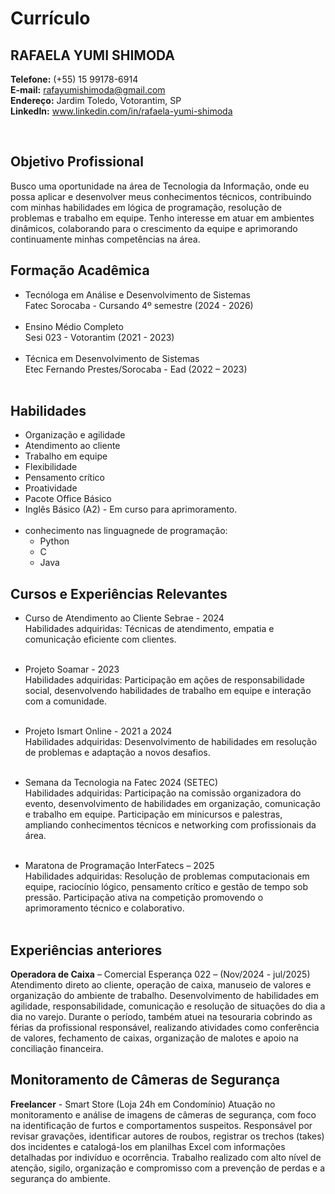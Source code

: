 # Currículo

## RAFAELA YUMI SHIMODA

**Telefone:** (+55) 15 99178-6914<br>
**E-mail:** rafayumishimoda@gmail.com<br>
**Endereço:** Jardim Toledo, Votorantim, SP<br>
**LinkedIn:** www.linkedin.com/in/rafaela-yumi-shimoda<br>

<br>

## Objetivo Profissional

Busco uma oportunidade na área de Tecnologia da Informação, onde eu possa aplicar e desenvolver meus conhecimentos técnicos, contribuindo com minhas habilidades em lógica de programação, resolução de problemas e trabalho em equipe. Tenho interesse em atuar em ambientes dinâmicos, colaborando para o crescimento da equipe e aprimorando continuamente minhas competências na área.

## Formação Acadêmica

- Tecnóloga em Análise e Desenvolvimento de Sistemas<br>
Fatec Sorocaba - Cursando 4º semestre (2024 - 2026)<br><br>
- Ensino Médio Completo<br>
Sesi 023 - Votorantim (2021 - 2023)<br><br>
- Técnica em Desenvolvimento de Sistemas<br>
Etec Fernando Prestes/Sorocaba - Ead (2022 – 2023)<br><br>

## Habilidades

- Organização e agilidade<br>
- Atendimento ao cliente<br>
- Trabalho em equipe<br>
- Flexibilidade<br>
- Pensamento crítico<br>
- Proatividade<br>
- Pacote Office Básico<br>
- Inglês Básico (A2) - Em curso para aprimoramento.<br><br>
- conhecimento nas linguagnede de programação:<br>
  - Python<br>
  - C<br>
  - Java<br>

## Cursos e Experiências Relevantes

- Curso de Atendimento ao Cliente Sebrae - 2024<br>
Habilidades adquiridas: Técnicas de atendimento, empatia e comunicação eficiente com clientes.<br><br>

- Projeto Soamar - 2023<br>
Habilidades adquiridas: Participação em ações de responsabilidade social, desenvolvendo habilidades de trabalho em equipe e interação com a comunidade.<br><br>

- Projeto Ismart Online - 2021 a 2024<br>
Habilidades adquiridas: Desenvolvimento de habilidades em resolução de problemas e adaptação a novos desafios.<br><br>

- Semana da Tecnologia na Fatec 2024 (SETEC)<br>
Habilidades adquiridas: Participação na comissão organizadora do evento, desenvolvimento de habilidades em organização, comunicação e trabalho em equipe. Participação em minicursos e palestras, ampliando conhecimentos técnicos e networking com profissionais da área.<br><br>

- Maratona de Programação InterFatecs – 2025<br>
Habilidades adquiridas: Resolução de problemas computacionais em equipe, raciocínio lógico, pensamento crítico e gestão de tempo sob pressão. Participação ativa na competição promovendo o aprimoramento técnico e colaborativo.<br><br>

## Experiências anteriores
**Operadora de Caixa** – Comercial Esperança 022 – (Nov/2024 - jul/2025)<br>
Atendimento direto ao cliente, operação de caixa, manuseio de valores e organização do ambiente de trabalho. Desenvolvimento de habilidades em agilidade, responsabilidade, comunicação e resolução de situações do dia a dia no varejo. Durante o período, também atuei na tesouraria cobrindo as férias da profissional responsável, realizando atividades como conferência de valores, fechamento de caixas, organização de malotes e apoio na conciliação financeira.

## Monitoramento de Câmeras de Segurança
**Freelancer** - Smart Store (Loja 24h em Condomínio)
Atuação no monitoramento e análise de imagens de câmeras de segurança, com foco na identificação de furtos e comportamentos suspeitos. Responsável por revisar gravações, identificar autores de roubos, registrar os trechos (takes) dos incidentes e catalogá-los em planilhas Excel com informações detalhadas por indivíduo e ocorrência. Trabalho realizado com alto nível de atenção, sigilo, organização e compromisso com a prevenção de perdas e a segurança do ambiente.


